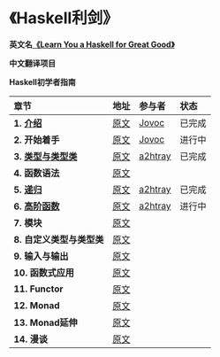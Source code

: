 # 《Haskell利剑》

**英文名[《Learn You a Haskell for Great Good》](http://learnyouahaskell.com)**

**中文翻译项目**

**Haskell初学者指南**

|章节|地址|参与者|状态|
|:---|:---|:---|:---|
|**1. [介绍](第一章.介绍.md)**|[原文](http://learnyouahaskell.com/introduction)|[Jovoc](https://github.com/Jovoc)|已完成|
|**2. 开始着手**|[原文](http://learnyouahaskell.com/starting-out)|[Jovoc](https://github.com/Jovoc)|进行中|
|**3. [类型与类型类](第三章.类型与类型类.md)**|[原文](http://learnyouahaskell.com/types-and-typeclasses)|[a2htray](https://github.com/a2htray)|已完成|
|**4. 函数语法**|[原文](http://learnyouahaskell.com/syntax-in-functions)|||
|**5. [递归](第五章.递归.md)**|[原文](http://learnyouahaskell.com/recursion)|[a2htray](https://github.com/a2htray)|已完成|
|**6. [高阶函数](第六章.高阶函数.md)**|[原文](http://learnyouahaskell.com/higher-order-functions)|[a2htray](https://github.com/a2htray)|进行中|
|**7. 模块**|[原文](http://learnyouahaskell.com/modules)|||
|**8. 自定义类型与类型类**|[原文](http://learnyouahaskell.com/making-our-own-types-and-typeclasses)|||
|**9. 输入与输出**|[原文](http://learnyouahaskell.com/input-and-output)|||
|**10. 函数式应用**|[原文](http://learnyouahaskell.com/functionally-solving-problems)|||
|**11. Functor**|[原文](http://learnyouahaskell.com/functors-applicative-functors-and-monoids)|||
|**12. Monad**|[原文](http://learnyouahaskell.com/a-fistful-of-monads)|||
|**13. Monad延伸**|[原文](http://learnyouahaskell.com/for-a-few-monads-more)|||
|**14. 漫谈**|[原文](http://learnyouahaskell.com/zippers)|||